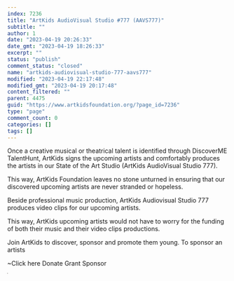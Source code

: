 ```yaml
---
index: 7236
title: "ArtKids AudioVisual Studio #777 (AAVS777)"
subtitle: ""
author: 1
date: "2023-04-19 20:26:33"
date_gmt: "2023-04-19 18:26:33"
excerpt: ""
status: "publish"
comment_status: "closed"
name: "artkids-audiovisual-studio-777-aavs777"
modified: "2023-04-19 22:17:48"
modified_gmt: "2023-04-19 20:17:48"
content_filtered: ""
parent: 4475
guid: "https://www.artkidsfoundation.org/?page_id=7236"
type: "page"
comment_count: 0
categories: []
tags: []
---
```


Once a creative musical or theatrical talent is identified through DiscoverME TalentHunt, ArtKids signs the upcoming artists and comfortably produces the artists in our State of the Art Studio (ArtKids AudioVisual Studio 777).

This way, ArtKids Foundation leaves no stone unturned in ensuring that our discovered upcoming artists are never stranded or hopeless.

Beside professional music production, ArtKids Audiovisual Studio 777 produces video clips for our upcoming artists.

This way, ArtKids upcoming artists would not have to worry for the funding of both their music and their video clips productions.

Join ArtKids to discover, sponsor and promote them young. To sponsor an artists

~Click here Donate Grant Sponsor

![](data:image/gif;base64,R0lGODlhAQABAIABACceGQAAACwAAAAAAQABAAACAkQBADs=)